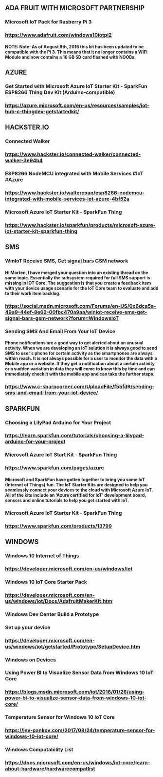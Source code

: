 ## ADA FRUIT WITH MICROSOFT PARTNERSHIP

### Microsoft IoT Pack for Rasberry Pi 3
### https://www.adafruit.com/windows10iotpi2
#### NOTE: Note: As of August 8th, 2016 this kit has been updated to be compatible with the Pi 3.  This means that it no longer contains a WiFi Module and now contains a 16 GB SD card flashed with NOOBs.

## AZURE

### Get Started with Microsoft Azure IoT Starter Kit - SparkFun ESP8266 Thing Dev Kit (Arduino-compatible)
### https://azure.microsoft.com/en-us/resources/samples/iot-hub-c-thingdev-getstartedkit/

## HACKSTER.IO

### Connected Walker
### https://www.hackster.io/connected-walker/connected-walker-3e94b4

### ESP8266 NodeMCU integrated with Mobile Services #IoT #Azure
### https://www.hackster.io/waltercoan/esp8266-nodemcu-integrated-with-mobile-services-iot-azure-4bf52a

### Microsoft Azure IoT Starter Kit - SparkFun Thing
### https://www.hackster.io/sparkfun/products/microsoft-azure-iot-starter-kit-sparkfun-thing

## SMS

### WinIoT Receive SMS, Get signal bars GSM network
#### Hi Morten, I have merged your question into an existing thread on the same topic.  Essentially the subsystem required for full SMS support is missing in IOT Core.  The suggestion is that you create a feedback item with your device usage scenario for the IoT Core team to evaluate and add to their work item backlog.
### https://social.msdn.microsoft.com/Forums/en-US/0c6dca5a-49a9-44ef-8e62-00fbc470a9aa/winiot-receive-sms-get-signal-bars-gsm-network?forum=WindowsIoT

### Sending SMS And Email From Your IoT Device
#### Phone notifications are a good way to get alerted about an unusual activity. When we are developing an IoT solution it is always good to send SMS to user’s phone for certain activity as the smartphones are always within reach. It is not always possible for a user to monitor the data with a Mobile app or a website. If they get a notification about a certain activity or a sudden variation in data they will come to know this by time and can immediately check it with the mobile app and can take the further steps.
### https://www.c-sharpcorner.com/UploadFile/f55fd9/sending-sms-and-email-from-your-iot-device/


## SPARKFUN

### Choosing a LilyPad Arduino for Your Project
### https://learn.sparkfun.com/tutorials/choosing-a-lilypad-arduino-for-your-project

### Microsoft Azure IoT Start Kit - SparkFun Thing
### https://www.sparkfun.com/pages/azure
#### Microsoft and SparkFun have gotten together to bring you some IoT (Internet of Things) fun. The IoT Starter Kits are designed to help you seamlessly connect your devices to the cloud with Microsoft Azure IoT. All of the kits include an ‘Azure certified for IoT’ development board, sensors and online tutorials to help you get started with IoT.

### Microsoft Azure IoT Starter Kit - SparkFun Thing
### https://www.sparkfun.com/products/13799

## WINDOWS

### Windows 10 Internet of Things
### https://developer.microsoft.com/en-us/windows/iot

### Windows 10 IoT Core Starter Pack
### https://developer.microsoft.com/en-us/windows/iot/Docs/AdafruitMakerKit.htm

### Windows Dev Center Build a Prototype
### Set up your device
### https://developer.microsoft.com/en-us/windows/iot/getstarted/Prototype/SetupDevice.htm

### Windows on Devices
### Using Power BI to Visualize Sensor Data from Windows 10 IoT Core
### https://blogs.msdn.microsoft.com/iot/2016/01/26/using-power-bi-to-visualize-sensor-data-from-windows-10-iot-core/

### Temperature Sensor for Windows 10 IoT Core
### https://jev-pankov.com/2017/08/24/temperature-sensor-for-windows-10-iot-core/

### Windows Compatability List
### https://docs.microsoft.com/en-us/windows/iot-core/learn-about-hardware/hardwarecompatlist

